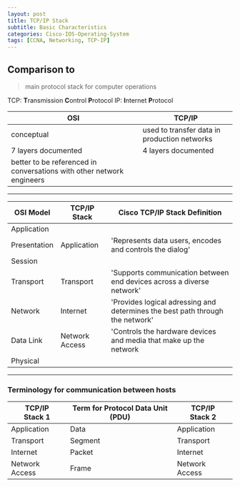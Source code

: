 ```yaml
--- 
layout: post 
title: TCP/IP Stack
subtitle: Basic Characteristics
categories: Cisco-IOS-Operating-System
tags: [CCNA, Networking, TCP-IP]
---
```


## Comparison to 

> main protocol stack for computer operations

TCP: **T**ransmission **C**ontrol **P**rotocol
IP: **I**nternet **P**rotocol

| OSI | TCP/IP|
| --- | --- |
| conceptual | used to transfer data in production networks |
| 7 layers documented | 4 layers documented |
| better to be referenced in conversations with other network engineers |  |

<hr>

| OSI Model | TCP/IP Stack | Cisco TCP/IP Stack Definition |
| --- | --- | --- | 
| Application |  |  |  
| Presentation | Application | 'Represents data users, encodes and controls the dialog' | 
| Session |  |  | 
| Transport | Transport | 'Supports communication between end devices across a diverse network' | 
| Network | Internet | 'Provides logical adressing and determines the best path through the network' | 
| Data Link | Network Access | 'Controls the hardware devices and media that make up the network | 
| Physical |  |  | 

<hr>

### Terminology for communication between hosts

| TCP/IP Stack 1 | Term for Protocol Data Unit (PDU) | TCP/IP Stack 2 |
| --- | --- | --- | 
| Application | Data | Application |
| Transport | Segment | Transport |
| Internet | Packet | Internet |
| Network Access | Frame | Network Access |